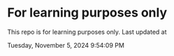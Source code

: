 # For learning purposes only
This repo is for learning purposes only.
Last updated at

Tuesday, November 5, 2024 9:54:09 PM

